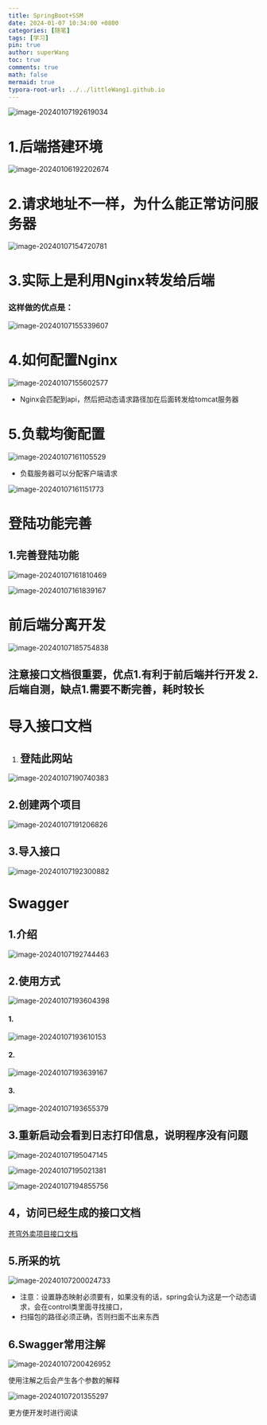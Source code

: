 ```yaml
---
title: SpringBoot+SSM
date: 2024-01-07 10:34:00 +0800
categories: [随笔]
tags: [学习]
pin: true
author: superWang
toc: true
comments: true
math: false
mermaid: true
typora-root-url: ../../littleWang1.github.io
---
```






![image-20240107192619034](/assets/blog_res/2024-01-06-SpringBoot+SSM.assets/image-20240107192619034.png)





# 1.后端搭建环境

![image-20240106192202674](/assets/blog_res/2024-01-06-SpringBoot+SSM.assets/1.png)



# 2.请求地址不一样，为什么能正常访问服务器

![image-20240107154720781](/assets/blog_res/2024-01-06-SpringBoot+SSM.assets/image-20240107154720781.png)

# 3.实际上是利用Nginx转发给后端

### 这样做的优点是：

![image-20240107155339607](/assets/blog_res/2024-01-06-SpringBoot+SSM.assets/image-20240107155339607.png)

# 4.如何配置Nginx

![image-20240107155602577](/assets/blog_res/2024-01-06-SpringBoot+SSM.assets/image-20240107155602577.png)

- Nginx会匹配到api，然后把动态请求路径加在后面转发给tomcat服务器

# 5.负载均衡配置

![image-20240107161105529](/assets/blog_res/2024-01-06-SpringBoot+SSM.assets/image-20240107161105529.png)

- 负载服务器可以分配客户端请求

![image-20240107161151773](/assets/blog_res/2024-01-06-SpringBoot+SSM.assets/image-20240107161151773.png)

# 登陆功能完善

## 1.完善登陆功能

![image-20240107161810469](/assets/blog_res/2024-01-06-SpringBoot+SSM.assets/image-20240107161810469.png)

![image-20240107161839167](/assets/blog_res/2024-01-06-SpringBoot+SSM.assets/image-20240107161839167.png)

# 前后端分离开发

![image-20240107185754838](/assets/blog_res/2024-01-06-SpringBoot+SSM.assets/image-20240107185754838.png)

## 注意接口文档很重要，优点1.有利于前后端并行开发 2.后端自测，缺点1.需要不断完善，耗时较长

# 导入接口文档

1. ## 登陆此网站

![image-20240107190740383](/assets/blog_res/2024-01-06-SpringBoot+SSM.assets/image-20240107190740383.png)

## 2.创建两个项目

![image-20240107191206826](/assets/blog_res/2024-01-06-SpringBoot+SSM.assets/image-20240107191206826.png)

## 3.导入接口

![image-20240107192300882](/assets/blog_res/2024-01-06-SpringBoot+SSM.assets/image-20240107192300882.png)

# Swagger

## 1.介绍

![image-20240107192744463](/assets/blog_res/2024-01-06-SpringBoot+SSM.assets/image-20240107192744463.png)

## 2.使用方式

![image-20240107193604398](/assets/blog_res/2024-01-06-SpringBoot+SSM.assets/image-20240107193604398.png)

#### 1.

![image-20240107193610153](/assets/blog_res/2024-01-06-SpringBoot+SSM.assets/image-20240107193610153.png)

#### 2.

![image-20240107193639167](/assets/blog_res/2024-01-06-SpringBoot+SSM.assets/image-20240107193639167.png)

#### 3.

![image-20240107193655379](/assets/blog_res/2024-01-06-SpringBoot+SSM.assets/image-20240107193655379.png)

## 3.重新启动会看到日志打印信息，说明程序没有问题

![image-20240107195047145](/assets/blog_res/2024-01-06-SpringBoot+SSM.assets/image-20240107195047145.png)

![image-20240107195021381](/assets/blog_res/2024-01-06-SpringBoot+SSM.assets/image-20240107195021381.png)

![image-20240107194855756](/assets/blog_res/2024-01-06-SpringBoot+SSM.assets/image-20240107194855756.png)

## 4，访问已经生成的接口文档

[苍穹外卖项目接口文档](http://localhost:8080/doc.html#/home)

## 5.所采的坑

![image-20240107200024733](/assets/blog_res/2024-01-06-SpringBoot+SSM.assets/image-20240107200024733.png)

- 注意：设置静态映射必须要有，如果没有的话，spring会认为这是一个动态请求，会在control类里面寻找接口，
- 扫描包的路径必须正确，否则扫面不出来东西

## 6.Swagger常用注解

![image-20240107200426952](/assets/blog_res/2024-01-06-SpringBoot+SSM.assets/image-20240107200426952.png)

使用注解之后会产生各个参数的解释

![image-20240107201355297](/assets/blog_res/2024-01-06-SpringBoot+SSM.assets/image-20240107201355297.png)

更方便开发时进行阅读

